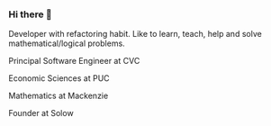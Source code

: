### Hi there 👋


Developer with refactoring habit. Like to learn, teach, help and solve mathematical/logical problems.


Principal Software Engineer at CVC

Economic Sciences at PUC

Mathematics at Mackenzie

Founder at Solow

